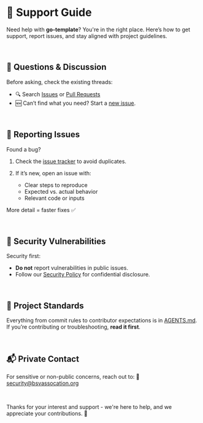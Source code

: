 # 🛟 Support Guide

Need help with **go-template**? You're in the right place. Here’s how to get support, report issues, and stay aligned with project guidelines.

<br/>

## 💬 Questions & Discussion

Before asking, check the existing threads:

* 🔍 Search [Issues](https://github.com/bsv-blockchain/go-lockfree-queue/issues) or [Pull Requests](https://github.com/bsv-blockchain/go-lockfree-queue/pulls?q=is%3Apr+is%3Aopen+is%3Aclosed)
* 🆕 Can’t find what you need? Start a [new issue](https://github.com/bsv-blockchain/go-lockfree-queue/issues/new?template=question.yml).

<br/>

## 🐞 Reporting Issues

Found a bug?

1. Check the [issue tracker](https://github.com/bsv-blockchain/go-lockfree-queue/issues) to avoid duplicates.
2. If it’s new, open an issue with:

	* Clear steps to reproduce
	* Expected vs. actual behavior
	* Relevant code or inputs

More detail = faster fixes ✅

<br/>

## 🔐 Security Vulnerabilities

Security first:

* **Do not** report vulnerabilities in public issues.
* Follow our [Security Policy](SECURITY.md) for confidential disclosure.

<br/>

## 🧭 Project Standards

Everything from commit rules to contributor expectations is in [AGENTS.md](./AGENTS.md). If you’re contributing or troubleshooting, **read it first**.

<br/>

## 📬 Private Contact

For sensitive or non-public concerns, reach out to:
📧 [security@bsvassocation.org](mailto:security@bsvassocation.org)

<br/>

Thanks for your interest and support - we're here to help, and we appreciate your contributions. 🚀
